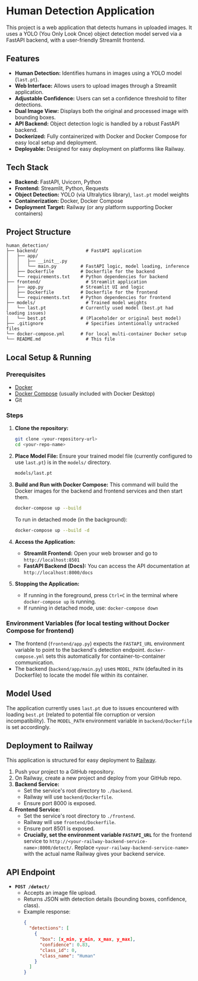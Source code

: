 # Human Detection Application

This project is a web application that detects humans in uploaded images. It uses a YOLO (You Only Look Once) object detection model served via a FastAPI backend, with a user-friendly Streamlit frontend.

## Features

-   **Human Detection:** Identifies humans in images using a YOLO model (`last.pt`).
-   **Web Interface:** Allows users to upload images through a Streamlit application.
-   **Adjustable Confidence:** Users can set a confidence threshold to filter detections.
-   **Dual Image View:** Displays both the original and processed image with bounding boxes.
-   **API Backend:** Object detection logic is handled by a robust FastAPI backend.
-   **Dockerized:** Fully containerized with Docker and Docker Compose for easy local setup and deployment.
-   **Deployable:** Designed for easy deployment on platforms like Railway.

## Tech Stack

-   **Backend:** FastAPI, Uvicorn, Python
-   **Frontend:** Streamlit, Python, Requests
-   **Object Detection:** YOLO (via Ultralytics library), `last.pt` model weights
-   **Containerization:** Docker, Docker Compose
-   **Deployment Target:** Railway (or any platform supporting Docker containers)

## Project Structure

```
human_detection/
├── backend/                  # FastAPI application
│   ├── app/
│   │   ├── __init__.py
│   │   └── main.py         # FastAPI logic, model loading, inference
│   ├── Dockerfile          # Dockerfile for the backend
│   └── requirements.txt    # Python dependencies for backend
├── frontend/                 # Streamlit application
│   ├── app.py              # Streamlit UI and logic
│   ├── Dockerfile          # Dockerfile for the frontend
│   └── requirements.txt    # Python dependencies for frontend
├── models/                   # Trained model weights
│   └── last.pt             # Currently used model (best.pt had loading issues)
│   └── best.pt             # (Placeholder or original best model)
├── .gitignore                # Specifies intentionally untracked files
└── docker-compose.yml      # For local multi-container Docker setup
└── README.md                 # This file
```

## Local Setup & Running

### Prerequisites

-   [Docker](https://www.docker.com/get-started)
-   [Docker Compose](https://docs.docker.com/compose/install/) (usually included with Docker Desktop)
-   Git

### Steps

1.  **Clone the repository:**
    ```bash
    git clone <your-repository-url>
    cd <your-repo-name>
    ```

2.  **Place Model File:**
    Ensure your trained model file (currently configured to use `last.pt`) is in the `models/` directory.
    ```bash
    models/last.pt
    ```

3.  **Build and Run with Docker Compose:**
    This command will build the Docker images for the backend and frontend services and then start them.
    ```bash
    docker-compose up --build
    ```
    To run in detached mode (in the background):
    ```bash
    docker-compose up --build -d
    ```

4.  **Access the Application:**
    -   **Streamlit Frontend:** Open your web browser and go to `http://localhost:8501`
    -   **FastAPI Backend (Docs):** You can access the API documentation at `http://localhost:8000/docs`

5.  **Stopping the Application:**
    -   If running in the foreground, press `Ctrl+C` in the terminal where `docker-compose up` is running.
    -   If running in detached mode, use: `docker-compose down`

### Environment Variables (for local testing without Docker Compose for frontend)

-   The frontend (`frontend/app.py`) expects the `FASTAPI_URL` environment variable to point to the backend's detection endpoint. `docker-compose.yml` sets this automatically for container-to-container communication.
-   The backend (`backend/app/main.py`) uses `MODEL_PATH` (defaulted in its Dockerfile) to locate the model file within its container.

## Model Used

The application currently uses `last.pt` due to issues encountered with loading `best.pt` (related to potential file corruption or version incompatibility). The `MODEL_PATH` environment variable in `backend/Dockerfile` is set accordingly.

## Deployment to Railway

This application is structured for easy deployment to [Railway](https://railway.app/).

1.  Push your project to a GitHub repository.
2.  On Railway, create a new project and deploy from your GitHub repo.
3.  **Backend Service:**
    -   Set the service's root directory to `./backend`.
    -   Railway will use `backend/Dockerfile`.
    -   Ensure port 8000 is exposed.
4.  **Frontend Service:**
    -   Set the service's root directory to `./frontend`.
    -   Railway will use `frontend/Dockerfile`.
    -   Ensure port 8501 is exposed.
    -   **Crucially, set the environment variable `FASTAPI_URL`** for the frontend service to `http://<your-railway-backend-service-name>:8000/detect/`. Replace `<your-railway-backend-service-name>` with the actual name Railway gives your backend service.

## API Endpoint

-   **`POST /detect/`**
    -   Accepts an image file upload.
    -   Returns JSON with detection details (bounding boxes, confidence, class).
    -   Example response:
        ```json
        {
          "detections": [
            {
              "box": [x_min, y_min, x_max, y_max],
              "confidence": 0.83,
              "class_id": 0,
              "class_name": "Human"
            }
          ]
        }
        ```
